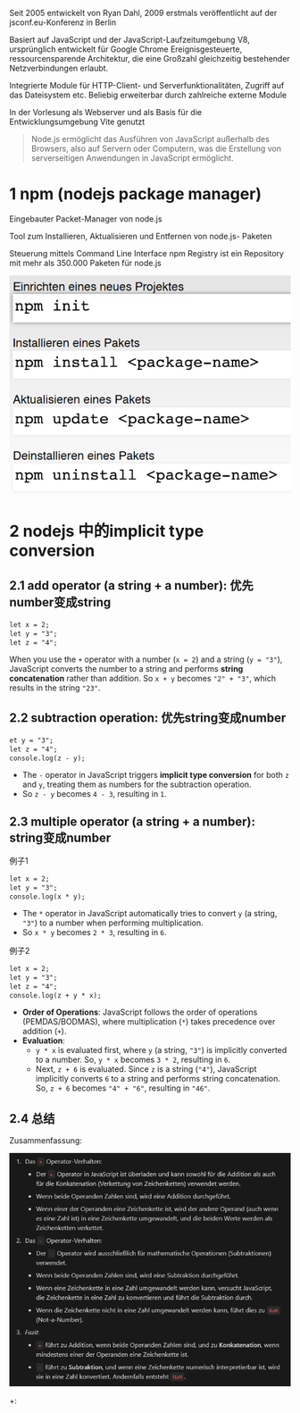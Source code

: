 
Seit 2005 entwickelt von Ryan Dahl, 2009 erstmals veröffentlicht auf der jsconf.eu-Konferenz in Berlin

Basiert auf JavaScript und der JavaScript-Laufzeitumgebung V8, ursprünglich entwickelt für Google Chrome Ereignisgesteuerte, ressourcensparende Architektur, die
eine Großzahl gleichzeitig bestehender Netzverbindungen erlaubt. 

Integrierte Module für HTTP-Client- und Serverfunktionalitäten, Zugriff auf das Dateisystem etc. Beliebig erweiterbar durch zahlreiche externe Module

In der Vorlesung als Webserver und als Basis für die Entwicklungsumgebung Vite genutzt

> Node.js ermöglicht das Ausführen von JavaScript außerhalb des Browsers, also auf Servern oder Computern, was die Erstellung von serverseitigen Anwendungen in JavaScript ermöglicht.

# 1 npm (nodejs package manager)



Eingebauter Packet-Manager von node.js

Tool zum Installieren, Aktualisieren und Entfernen von node.js- Paketen

Steuerung mittels Command Line Interface npm Registry ist ein Repository mit mehr als 350.000 Paketen für node.js

![](image/Pasted%20image%2020241030151148.png)



# 2 nodejs 中的implicit type conversion

## 2.1 add operator (a string + a number): 优先number变成string

```
let x = 2;
let y = "3";
let z = "4";
```

When you use the `+` operator with a number (`x = 2`) and a string (`y = "3"`), JavaScript converts the number to a string and performs **string concatenation** rather than addition. So `x + y` becomes `"2" + "3"`, which results in the string `"23"`.



## 2.2 subtraction operation: 优先string变成number

```
et y = "3";
let z = "4";
console.log(z - y);
```

- The `-` operator in JavaScript triggers **implicit type conversion** for both `z` and `y`, treating them as numbers for the subtraction operation.
- So `z - y` becomes `4 - 3`, resulting in `1`.

## 2.3 multiple operator (a string + a number): string变成number


例子1
```
let x = 2;
let y = "3";
console.log(x * y);
```


- The `*` operator in JavaScript automatically tries to convert `y` (a string, `"3"`) to a number when performing multiplication.
- So `x * y` becomes `2 * 3`, resulting in `6`.


例子2
```
let x = 2;
let y = "3";
let z = "4";
console.log(z + y * x);
```

- **Order of Operations**: JavaScript follows the order of operations (PEMDAS/BODMAS), where multiplication (`*`) takes precedence over addition (`+`).
- **Evaluation**:
    - `y * x` is evaluated first, where `y` (a string, `"3"`) is implicitly converted to a number. So, `y * x` becomes `3 * 2`, resulting in `6`.
    - Next, `z + 6` is evaluated. Since `z` is a string (`"4"`), JavaScript implicitly converts `6` to a string and performs string concatenation. So, `z + 6` becomes `"4" + "6"`, resulting in `"46"`.





## 2.4 总结
Zusammenfassung:

![](image/Pasted%20image%2020241030154053.png)

+:  
